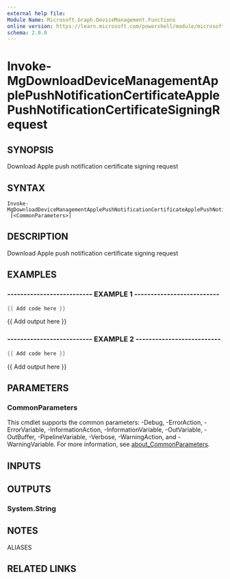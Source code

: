 ```yaml
---
external help file:
Module Name: Microsoft.Graph.DeviceManagement.Functions
online version: https://learn.microsoft.com/powershell/module/microsoft.graph.devicemanagement.functions/invoke-mgdownloaddevicemanagementapplepushnotificationcertificateapplepushnotificationcertificatesigningrequest
schema: 2.0.0
---
```


# Invoke-MgDownloadDeviceManagementApplePushNotificationCertificateApplePushNotificationCertificateSigningRequest

## SYNOPSIS
Download Apple push notification certificate signing request

## SYNTAX

```
Invoke-MgDownloadDeviceManagementApplePushNotificationCertificateApplePushNotificationCertificateSigningRequest
 [<CommonParameters>]
```

## DESCRIPTION
Download Apple push notification certificate signing request

## EXAMPLES

### -------------------------- EXAMPLE 1 --------------------------
```powershell
{{ Add code here }}
```

{{ Add output here }}

### -------------------------- EXAMPLE 2 --------------------------
```powershell
{{ Add code here }}
```

{{ Add output here }}

## PARAMETERS

### CommonParameters
This cmdlet supports the common parameters: -Debug, -ErrorAction, -ErrorVariable, -InformationAction, -InformationVariable, -OutVariable, -OutBuffer, -PipelineVariable, -Verbose, -WarningAction, and -WarningVariable. For more information, see [about_CommonParameters](http://go.microsoft.com/fwlink/?LinkID=113216).

## INPUTS

## OUTPUTS

### System.String

## NOTES

ALIASES

## RELATED LINKS

